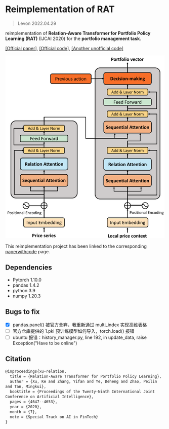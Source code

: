 # Reimplementation of RAT
> Levon 2022.04.29

reimplementation of **Relation-Aware Transformer for Portfolio Policy Learning (RAT)** (IJCAI 2020) for the **portfolio management task**.

[\[Official paper\]](https://doi.org/10.24963/ijcai.2020/641), [\[Official code\]](https://github.com/Ivsxk/RAT), [\[Another unofficial code\]](https://github.com/louisoutin/rat_crypto_trader)

![Overview of RAT](./assets/pipeline.png)




This reimplementation project has been linked to the corresponding [paperwithcode](https://paperswithcode.com/paper/relation-aware-transformer-for-portfolio) page.

## Dependencies

+ Pytorch 1.10.0
+ pandas 1.4.2
+ python 3.9
+ numpy 1.20.3

## Bugs to fix

+ [x] pandas.panel() 被官方舍弃，我重新通过 multi_index 实现高维表格
+ [ ] 官方仓库提供的 1.pkl 预训练模型如何导入，torch.load() 报错
+ [ ] ubuntu 报错：history_manager.py, line 192, in update_data, raise Exception("Have to be online")

## Citation

```
@inproceedings{xu-relation,
  title = {Relation-Aware Transformer for Portfolio Policy Learning},
  author = {Xu, Ke and Zhang, Yifan and Ye, Deheng and Zhao, Peilin and Tan, Mingkui},
  booktitle = {Proceedings of the Twenty-Ninth International Joint Conference on Artificial Intelligence}, 
  pages = {4647--4653},
  year = {2020},
  month = {7},
  note = {Special Track on AI in FinTech}
}
```
